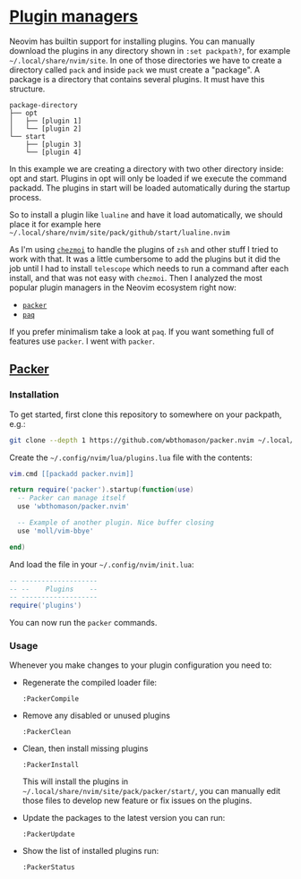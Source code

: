 
# [Plugin managers](https://vonheikemen.github.io/devlog/tools/neovim-plugins-to-get-started/)

Neovim has builtin support for installing plugins. You can manually download the plugins
in any directory shown in `:set packpath?`, for example `~/.local/share/nvim/site`. In one of those directories we have to create a directory called `pack` and inside `pack` we must create a "package". A package is a directory that contains several plugins. It must have this structure.

```
package-directory
├── opt
│   ├── [plugin 1]
│   └── [plugin 2]
└── start
    ├── [plugin 3]
    └── [plugin 4]
```

In this example we are creating a directory with two other directory inside: opt and start. Plugins in opt will only be loaded if we execute the command packadd. The plugins in start will be loaded automatically during the startup process.

So to install a plugin like `lualine` and have it load automatically, we should place it for example here `~/.local/share/nvim/site/pack/github/start/lualine.nvim`

As I'm using [`chezmoi`](chezmoi.md) to handle the plugins of `zsh` and other stuff I tried to work with that. It was a little cumbersome to add the plugins but it did the job until I had to install `telescope` which needs to run a command after each install, and that was not easy with `chezmoi`. Then I analyzed the  most popular plugin managers in the Neovim ecosystem right now:

* [`packer`](https://github.com/wbthomason/packer.nvim)
* [`paq`](https://github.com/savq/paq-nvim)

If you prefer minimalism take a look at `paq`. If you want something full of features use `packer`. I went with `packer`.

## [Packer](https://github.com/wbthomason/packer.nvim)

### Installation

To get started, first clone this repository to somewhere on your packpath, e.g.:

```bash
git clone --depth 1 https://github.com/wbthomason/packer.nvim ~/.local/share/nvim/site/pack/packer/start/packer.nvim
```

Create the `~/.config/nvim/lua/plugins.lua` file with the contents:

```lua
vim.cmd [[packadd packer.nvim]]

return require('packer').startup(function(use)
  -- Packer can manage itself
  use 'wbthomason/packer.nvim'

  -- Example of another plugin. Nice buffer closing 
  use 'moll/vim-bbye'

end)
```

And load the file in your `~/.config/nvim/init.lua`:

```lua
-- -------------------
-- --    Plugins    --
-- -------------------
require('plugins')
```

You can now run the `packer` commands.

### Usage

Whenever you make changes to your plugin configuration you need to:

* Regenerate the compiled loader file:

  ```
  :PackerCompile
  ```

* Remove any disabled or unused plugins

  ```
  :PackerClean
  ```

* Clean, then install missing plugins

  ```
  :PackerInstall
  ```

  This will install the plugins in `~/.local/share/nvim/site/pack/packer/start/`, you can manually edit those files to develop new feature or fix issues on the plugins.

* Update the packages to the latest version you can run:

  ```
  :PackerUpdate
  ```

* Show the list of installed plugins run:

  ```
  :PackerStatus
  ```
